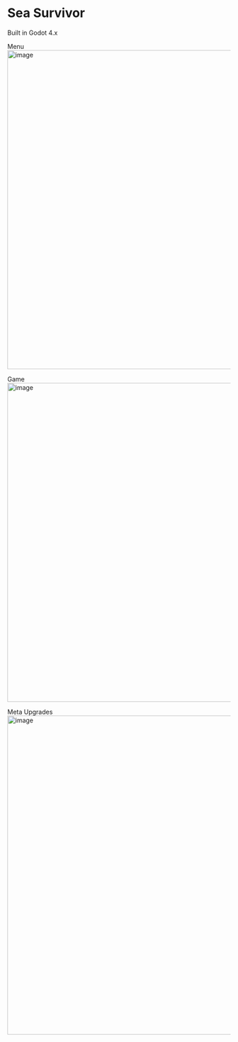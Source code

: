 # Sea Survivor

Built in Godot 4.x

Menu
<img width="1280" height="720" alt="image" src="https://github.com/user-attachments/assets/371ef517-65e0-495f-8e5b-39c2f010cd7d" />

Game
<img width="1280" height="720" alt="image" src="https://github.com/user-attachments/assets/71dc144c-0316-404e-a89f-8387688df26f" />

Meta Upgrades
<img width="1280" height="720" alt="image" src="https://github.com/user-attachments/assets/ef40f06d-50b0-465f-a25b-15684d597c73" />
